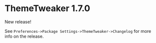 # ThemeTweaker 1.7.0

New release!

See `Preferences->Package Settings->ThemeTweaker->Changelog` for more info on 
the release.

